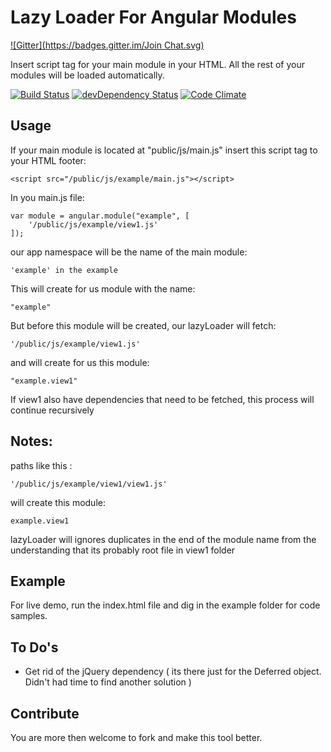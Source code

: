 Lazy Loader For Angular Modules
=================================
[![Gitter](https://badges.gitter.im/Join Chat.svg)](https://gitter.im/guyklainer/angular-lazy-load?utm_source=badge&utm_medium=badge&utm_campaign=pr-badge&utm_content=badge)

Insert script tag for your main module in your HTML.
All the rest of your modules will be loaded automatically.

[![Build Status](https://travis-ci.org/guyklainer/angular-lazy-load.svg?branch=master)](https://travis-ci.org/guyklainer/angular-lazy-load)
[![devDependency Status](https://david-dm.org/guyklainer/angular-lazy-load/dev-status.svg)](https://david-dm.org/guyklainer/angular-lazy-load#info=devDependencies)
[![Code Climate](https://codeclimate.com/github/guyklainer/angular-lazy-load/badges/gpa.svg)](https://codeclimate.com/github/guyklainer/angular-lazy-load)

Usage
---------
If your main module is located at "public/js/main.js"
insert this script tag to your HTML footer:

    <script src="/public/js/example/main.js"></script>

In you main.js file:</br>
    
    var module = angular.module("example", [
        '/public/js/example/view1.js'
    ]);

our app namespace will be the name of the main module:

    'example' in the example

This will create for us module with the name:

    "example"

But before this module will be created, our lazyLoader will fetch:

    '/public/js/example/view1.js'

and will create for us this module:
    
    "example.view1"

If view1 also have dependencies that need to be fetched, this process will continue recursively


Notes:
-------
paths like this : 

    '/public/js/example/view1/view1.js'


will create this module:

    example.view1

lazyLoader will ignores duplicates in the end of the module name from the understanding that its probably root file in view1 folder


Example
----------
For live demo, run the index.html file and dig in the example folder for code samples.

To Do's
-----------
- Get rid of the jQuery dependency 
    ( its there just for the Deferred object. Didn't had time to find another solution )


Contribute
------------
You are more then welcome to fork and make this tool better.

</br>
</br>
